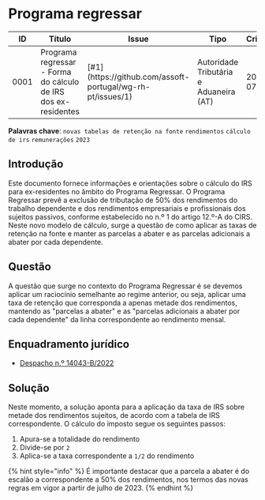 # Programa regressar

<table><thead><tr><th>ID</th><th>Título</th><th data-type="content-ref">Issue</th><th>Tipo</th><th>Criado</th><th>Modificado</th></tr></thead><tbody><tr><td>0001</td><td>Programa regressar - Forma do cálculo de IRS dos ex-residentes</td><td>[#1](https://github.com/assoft-portugal/wg-rh-pt/issues/1)</td><td>Autoridade Tributária e Aduaneira (AT)</td><td>2020-07-15</td><td>2023-04-05</td></tr></tbody></table>

**Palavras chave**: `novas tabelas de retenção na fonte` `rendimentos` `cálculo de irs` `remunerações` `2023`

## Introdução

Este documento fornece informações e orientações sobre o cálculo do IRS para ex-residentes no âmbito do Programa Regressar. O Programa Regressar prevê a exclusão de tributação de 50% dos rendimentos do trabalho dependente e dos rendimentos empresariais e profissionais dos sujeitos passivos, conforme estabelecido no n.º 1 do artigo 12.º-A do CIRS. Neste novo modelo de cálculo, surge a questão de como aplicar as taxas de retenção na fonte e manter as parcelas a abater e as parcelas adicionais a abater por cada dependente.

## Questão

A questão que surge no contexto do Programa Regressar é se devemos aplicar um raciocínio semelhante ao regime anterior, ou seja, aplicar uma taxa de retenção que corresponda a apenas metade dos rendimentos, mantendo as "parcelas a abater" e as "parcelas adicionais a abater por cada dependente" da linha correspondente ao rendimento mensal.

## Enquadramento jurídico

* [Despacho n.º 14043-B/2022](https://info.portaldasfinancas.gov.pt/pt/atualidades/legislativa/Paginas/Despacho_14043_B_2022.aspx)

## Solução

Neste momento, a solução aponta para a aplicação da taxa de IRS sobre metade dos rendimentos sujeitos, de acordo com a tabela de IRS correspondente. O cálculo do imposto segue os seguintes passos:

1. Apura-se a totalidade do rendimento
2. Divide-se por `2`
3. Aplica-se a taxa correspondente a `1/2` do rendimento

{% hint style="info" %}
É importante destacar que a parcela a abater é do escalão a correspondente a 50% dos rendimentos, nos termos das novas regras em vigor a partir de julho de 2023.
{% endhint %}
